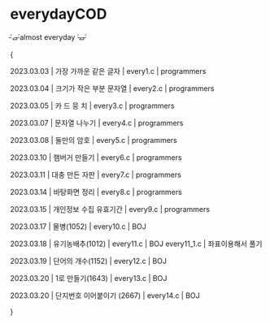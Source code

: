 # everydayCOD

˃̵ࡇ˂̵almost everyday ˃̵ࡇ˂̵


{

2023.03.03 | 가장 가까운 같은 글자 | every1.c | programmers 

2023.03.04 | 크기가 작은 부분 문자열 | every2.c | programmers

2023.03.05 | 카 드 뭉 치 | every3.c | programmers

2023.03.07 | 문자열 나누기 | every4.c | programmers

2023.03.08 | 둘만의 암호 | every5.c | programmers

2023.03.10 | 햄버거 만들기 | every6.c | programmers

2023.03.11 | 대충 만든 자판 | every7.c | programmers

2023.03.14 | 바탕화면 정리 | every8.c | programmers

2023.03.15 | 개인정보 수집 유효기간 | every9.c | programmers

2023.03.17 | 물병(1052) |  every10.c | BOJ

2023.03.18 | 유기농배추(1012) | every11.c | BOJ
                             every11_1.c | 좌표이용해서 풀기

2023.03.19 | 단어의 개수(1152) | every12.c | BOJ

2023.03.20 | 1로 만들기(1643) | every13.c | BOJ

2023.03.20 | 단지번호 이어붙이기 (2667) | every14.c | BOJ

}
